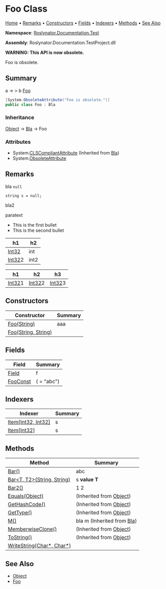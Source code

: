 <a name="_top"></a>

# Foo Class

[Home](../../../../README.md#_top) &#x2022; [Remarks](#remarks) &#x2022; [Constructors](#constructors) &#x2022; [Fields](#fields) &#x2022; [Indexers](#indexers) &#x2022; [Methods](#methods) &#x2022; [See Also](#see-also)

**Namespace**: [Roslynator.Documentation.Test](../README.md#_top)

**Assembly**: Roslynator\.Documentation\.TestProject\.dll

**WARNING: This API is now obsolete\.**

Foo is obsolete\.

## Summary

a → > b [Foo](#_top)

```csharp
[System.ObsoleteAttribute("Foo is obsolete.")]
public class Foo : Bla
```

### Inheritance

[Object](https://docs.microsoft.com/en-us/dotnet/api/system.object) &#x2192; [Bla](../../../../_Global/Bla/README.md#_top) &#x2192; Foo

### Attributes

* System\.[CLSCompliantAttribute](https://docs.microsoft.com/en-us/dotnet/api/system.clscompliantattribute) \(Inherited from [Bla](../../../../_Global/Bla/README.md#_top)\)
* System\.[ObsoleteAttribute](https://docs.microsoft.com/en-us/dotnet/api/system.obsoleteattribute)

## Remarks

bla `null`

```
string s = null;
```


bla2


paratext


* This is the first bullet
* This is the second bullet

| h1  | h2  |
| --- | --- |
| [Int32](https://docs.microsoft.com/en-us/dotnet/api/system.int32) | int |
| [Int32](https://docs.microsoft.com/en-us/dotnet/api/system.int32)2 | int2 |


| h1  | h2  | h3  |
| --- | --- | --- |
| [Int32](https://docs.microsoft.com/en-us/dotnet/api/system.int32)1 | [Int32](https://docs.microsoft.com/en-us/dotnet/api/system.int32)2 | [Int32](https://docs.microsoft.com/en-us/dotnet/api/system.int32)3 |

## Constructors

| Constructor | Summary |
| ----------- | ------- |
| [Foo(String)](-ctor/README.md#Roslynator_Documentation_Test_Foo__ctor_System_String_) | aaa |
| [Foo(String, String)](-ctor/README.md#Roslynator_Documentation_Test_Foo__ctor_System_String_System_String_) | |

## Fields

| Field | Summary |
| ----- | ------- |
| [Field](Field/README.md#_top) | f |
| [FooConst](FooConst/README.md#_top) |  \( = "abc"\) |

## Indexers

| Indexer | Summary |
| ------- | ------- |
| [Item\[Int32, Int32\]](Item/README.md#Roslynator_Documentation_Test_Foo_Item_System_Int32_System_Int32_) | s |
| [Item\[Int32\]](Item/README.md#Roslynator_Documentation_Test_Foo_Item_System_Int32_) | s |

## Methods

| Method | Summary |
| ------ | ------- |
| [Bar()](Bar/README.md#Roslynator_Documentation_Test_Foo_Bar) | abc |
| [Bar\<T, T2>(String, String)](Bar-2/README.md#Roslynator_Documentation_Test_Foo_Bar__2_System_String_System_String_) | s **value** **T** |
| [Bar2()](Bar2/README.md#_top) |     1 2 |
| [Equals(Object)](https://docs.microsoft.com/en-us/dotnet/api/system.object.equals) |  \(Inherited from [Object](https://docs.microsoft.com/en-us/dotnet/api/system.object)\) |
| [GetHashCode()](https://docs.microsoft.com/en-us/dotnet/api/system.object.gethashcode) |  \(Inherited from [Object](https://docs.microsoft.com/en-us/dotnet/api/system.object)\) |
| [GetType()](https://docs.microsoft.com/en-us/dotnet/api/system.object.gettype) |  \(Inherited from [Object](https://docs.microsoft.com/en-us/dotnet/api/system.object)\) |
| [M()](../../../../_Global/Bla/M/README.md#_top) | bla m \(Inherited from [Bla](../../../../_Global/Bla/README.md#_top)\) |
| [MemberwiseClone()](https://docs.microsoft.com/en-us/dotnet/api/system.object.memberwiseclone) |  \(Inherited from [Object](https://docs.microsoft.com/en-us/dotnet/api/system.object)\) |
| [ToString()](https://docs.microsoft.com/en-us/dotnet/api/system.object.tostring) |  \(Inherited from [Object](https://docs.microsoft.com/en-us/dotnet/api/system.object)\) |
| [WriteString(Char*, Char*)](WriteString/README.md#_top) | |

## See Also

* [Object](https://docs.microsoft.com/en-us/dotnet/api/system.object)
* [Foo](#_top)
